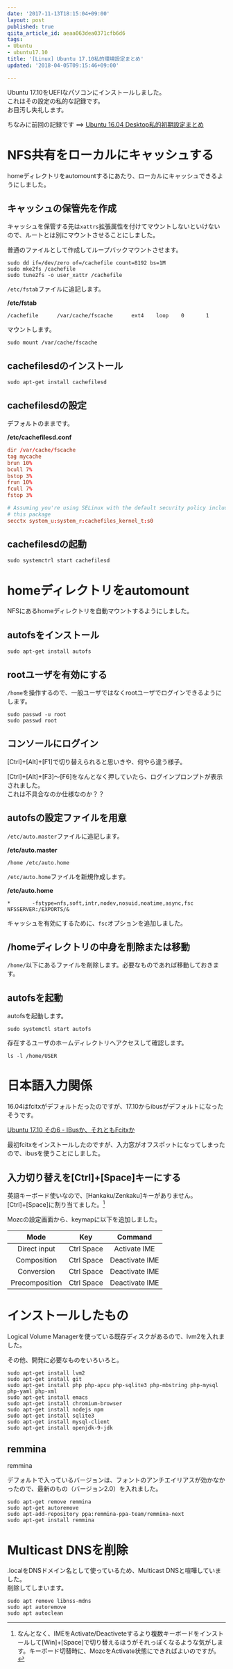 ```yaml
---
date: '2017-11-13T18:15:04+09:00'
layout: post
published: true
qiita_article_id: aeaa063dea0371cfb6d6
tags:
- Ubuntu
- ubuntu17.10
title: '[Linux] Ubuntu 17.10私的環境設定まとめ'
updated: '2018-04-05T09:15:46+09:00'

---
```

Ubuntu 17.10をUEFIなパソコンにインストールしました。  
これはその設定の私的な記録です。  
お目汚し失礼します。  
  
  
ちなみに前回の記録です ==> [Ubuntu 16.04 Desktop私的初期設定まとめ](2016-07-13-UbuntuLinuxUbuntu1604Desktop.md)  
  
  
# NFS共有をローカルにキャッシュする  
  
homeディレクトリをautomountするにあたり、ローカルにキャッシュできるようにしました。  
  
  
## キャッシュの保管先を作成  
  
キャッシュを保管する先は`xattrs`拡張属性を付けてマウントしないといけないので、ルートとは別にマウントさせることにしました。  
  
普通のファイルとして作成してループバックマウントさせます。  
  
```shell-session
sudo dd if=/dev/zero of=/cachefile count=8192 bs=1M
sudo mke2fs /cachefile
sudo tune2fs -o user_xattr /cachefile
```  
  
`/etc/fstab`ファイルに追記します。  
  
**/etc/fstab**  
```text:/etc/fstab
/cachefile      /var/cache/fscache      ext4    loop    0       1
```  
  
マウントします。  
  
```shell-session
sudo mount /var/cache/fscache
```  
  
## cachefilesdのインストール  
  
```shell-session
sudo apt-get install cachefilesd
```  
## cachefilesdの設定  
  
デフォルトのままです。  
  
**/etc/cachefilesd.conf**  
```text:/etc/cachefilesd.conf
dir /var/cache/fscache
tag mycache
brun 10%
bcull 7%
bstop 3%
frun 10%
fcull 7%
fstop 3%

# Assuming you're using SELinux with the default security policy included in
# this package
secctx system_u:system_r:cachefiles_kernel_t:s0
```  
  
  
## cachefilesdの起動  
  
```shell-session
sudo systemctrl start cachefilesd
```  
  
  
  
# homeディレクトリをautomount  
  
NFSにあるhomeディレクトリを自動マウントするようにしました。  
  
## autofsをインストール  
  
```shell-session
sudo apt-get install autofs
```  
  
## rootユーザを有効にする  
  
`/home`を操作するので、一般ユーザではなくrootユーザでログインできるようにします。  
  
```shell-session
sudo passwd -u root
sudo passwd root
```  
  
## コンソールにログイン  
  
[Ctrl]+[Alt]+[F1]で切り替えられると思いきや、何やら違う様子。  
  
[Ctrl]+[Alt]+[F3]〜[F6]をなんとなく押していたら、ログインプロンプトが表示されました。  
これは不具合なのか仕様なのか？？  
  
## autofsの設定ファイルを用意  
  
`/etc/auto.master`ファイルに追記します。  
  
**/etc/auto.master**  
```text:/etc/auto.master
/home /etc/auto.home
```  
  
`/etc/auto.home`ファイルを新規作成します。  
  
**/etc/auto.home**  
```text:/etc/auto.home
*       -fstype=nfs,soft,intr,nodev,nosuid,noatime,async,fsc NFSSERVER:/EXPORTS/&
```  
  
キャッシュを有効にするために、`fsc`オプションを追加しました。  
  
## /homeディレクトリの中身を削除または移動  
  
`/home/`以下にあるファイルを削除します。必要なものであれば移動しておきます。  
  
## autofsを起動  
  
autofsを起動します。  
  
```shell-session
sudo systemctl start autofs
```  
  
存在するユーザのホームディレクトリへアクセスして確認します。  
  
```shell-session
ls -l /home/USER
```  
  
# 日本語入力関係  
  
16.04はfcitxがデフォルトだったのですが、17.10からibusがデフォルトになったそうです。  
  
[Ubuntu 17.10 その6 - IBusか、それともFcitxか](https://kledgeb.blogspot.jp/2017/05/ubuntu-1710-6-ibusfcitx.html)  
  
最初fcitxをインストールしたのですが、入力窓がオフスポットになってしまったので、ibusを使うことにしました。  
  
## 入力切り替えを[Ctrl]+[Space]キーにする  
  
英語キーボード使いなので、[Hankaku/Zenkaku]キーがありません。  
[Ctrl]+[Space]に割り当てました。[^1]  
  
Mozcの設定画面から、keymapに以下を追加しました。  
  
| Mode | Key | Command |  
|:-:|:-:|:-:|  
| Direct input  | Ctrl Space  | Activate IME  |  
| Composition  | Ctrl Space  | Deactivate IME  |  
| Conversion   | Ctrl Space  | Deactivate IME  |  
| Precomposition | Ctrl Space | Deactivate IME |  
  
[^1]: なんとなく、IMEをActivate/Deactiveteするより複数キーボードをインストールして[Win]+[Space]で切り替えるほうがそれっぽくなるような気がします。キーボード切替時に、MozcをActivate状態にできればよいのですが。  
  
  
  
# インストールしたもの  
  
Logical Volume Managerを使っている既存ディスクがあるので、lvm2を入れました。  
  
その他、開発に必要なものをいろいろと。  
  
  
```shell-session
sudo apt-get install lvm2
sudo apt-get install git
sudo apt-get install php php-apcu php-sqlite3 php-mbstring php-mysql php-yaml php-xml
sudo apt-get install emacs
sudo apt-get install chromium-browser
sudo apt-get install nodejs npm
sudo apt-get install sqlite3
sudo apt-get install mysql-client
sudo apt-get install openjdk-9-jdk
```  
  
  
  
## remmina  
  
remmina  
  
デフォルトで入っているバージョンは、フォントのアンチエイリアスが効かなかったので、最新のもの（バージョン2.0）を入れました。  
  
```
sudo apt-get remove remmina
sudo apt-get autoremove
sudo apt-add-repository ppa:remmina-ppa-team/remmina-next
sudo apt-get install remmina
```  
  
  
# Multicast DNSを削除  
  
.localをDNSドメイン名として使っているため、Multicast DNSと喧嘩していました。  
削除してしまいます。  
  
```shell-session
sudo apt remove libnss-mdns
sudo apt autoremove
sudo apt autoclean
```  
